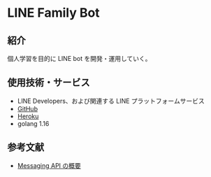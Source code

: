 # LINE Family Bot

## 紹介

個人学習を目的に LINE bot を開発・運用していく。

## 使用技術・サービス

- LINE Developers、および関連する LINE プラットフォームサービス
- [GitHub](https://github.co.jp/)
- [Heroku](https://dashboard.heroku.com/)
- golang 1.16

## 参考文献

- [Messaging API の概要](https://developers.line.biz/ja/docs/messaging-api/overview/)
